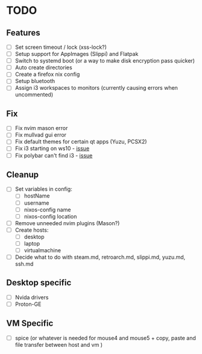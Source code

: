 # TODO

## Features

- [ ] Set screen timeout / lock (xss-lock?)
- [ ] Setup support for AppImages (Slippi) and Flatpak
- [ ] Switch to systemd boot (or a way to make disk encryption pass quicker)
- [ ] Auto create directories
- [ ] Create a firefox nix config
- [ ] Setup bluetooth
- [ ] Assign i3 workspaces to monitors (currently causing errors when uncommented)

## Fix

- [ ] Fix nvim mason error
- [ ] Fix mullvad gui error
- [ ] Fix default themes for certain qt apps (Yuzu, PCSX2)
- [ ] Fix i3 starting on ws10 - [issue](https://github.com/nix-community/home-manager/issues/695)
- [ ] Fix polybar can't find i3 - [issue](https://github.com/nix-community/home-manager/issues/213)

## Cleanup

- [ ] Set variables in config:
  - [ ] hostName
  - [ ] username
  - [ ] nixos-config name
  - [ ] nixos-config location
- [ ] Remove unneeded nvim plugins (Mason?)
- [ ] Create hosts:
  - [ ] desktop
  - [ ] laptop
  - [ ] virtualmachine
- [ ] Decide what to do with steam.md, retroarch.md, slippi.md, yuzu.md, ssh.md

## Desktop specific

- [ ] Nvida drivers
- [ ] Proton-GE

## VM Specific

- [ ] spice (or whatever is needed for mouse4 and mouse5 + copy, paste and file transfer between host and vm )
